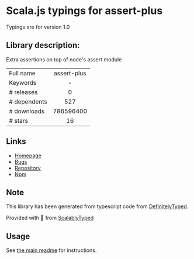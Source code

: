 
# Scala.js typings for assert-plus

Typings are for version 1.0

## Library description:
Extra assertions on top of node's assert module

|                    |                 |
| ------------------ | :-------------: |
| Full name          | assert-plus |
| Keywords           | - |
| # releases         | 0 |
| # dependents       | 527 |
| # downloads        | 786596400 |
| # stars            | 16 |

## Links
- [Homepage](https://github.com/mcavage/node-assert-plus#readme)
- [Bugs](https://github.com/mcavage/node-assert-plus/issues)
- [Repository](https://github.com/mcavage/node-assert-plus)
- [Npm](https://www.npmjs.com/package/assert-plus)
    


## Note
This library has been generated from typescript code from [DefinitelyTyped](https://definitelytyped.org).

Provided with :purple_heart: from [ScalablyTyped](https://github.com/oyvindberg/ScalablyTyped)

## Usage
See [the main readme](../../readme.md) for instructions.


